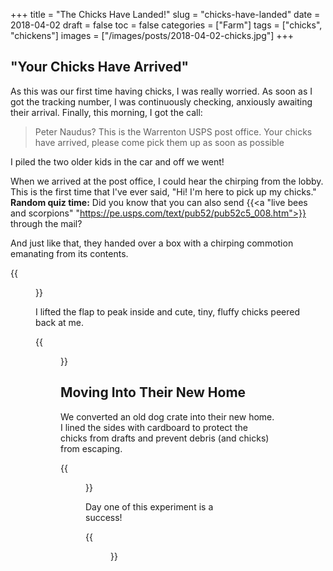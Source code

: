 +++
title = "The Chicks Have Landed!"
slug = "chicks-have-landed"
date = 2018-04-02
draft = false
toc = false
categories = ["Farm"]
tags = ["chicks", "chickens"]
images = ["/images/posts/2018-04-02-chicks.jpg"]
+++

## "Your Chicks Have Arrived"

As this was our first time having chicks, I was really worried. As soon as I got the tracking number, I was continuously checking, anxiously awaiting their arrival. Finally, this morning, I got the call:

> Peter Naudus? This is the Warrenton USPS post office. Your chicks have arrived, please come pick them up as soon as possible

I piled the two older kids in the car and off we went!

When we arrived at the post office, I could hear the chirping from the lobby. This is the first time that I've ever said, "Hi! I'm here to pick up my chicks." __Random quiz time:__ Did you know that you can also send {{<a "live bees and scorpions" "https://pe.usps.com/text/pub52/pub52c5_008.htm">}} through the mail?

And just like that, they handed over a box with a chirping commotion emanating from its contents.

{{<figure class="center" src="/images/posts/2018-04-02-chicks-box-closed.jpg" caption="They're here!">}}

I lifted the flap to peak inside and cute, tiny, fluffy chicks peered back at me.

{{<figure class="center" src="/images/posts/2018-04-02-chicks-box-open.jpg" caption="They made it!">}}

## Moving Into Their New Home

We converted an old dog crate into their new home. I lined the sides with cardboard to protect the chicks from drafts and prevent debris (and chicks) from escaping.

{{<figure class="center" src="/images/posts/2018-04-02-chicks.jpg" caption="So Cute!">}}

Day one of this experiment is a success!

{{<figure class="center" src="/images/posts/2018-04-02-chick-girl.jpg" caption="My daugher was really excited to hold the chicks">}}
